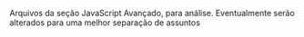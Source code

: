 Arquivos da seção JavaScript Avançado, para análise. Eventualmente serão alterados para uma melhor separação de assuntos